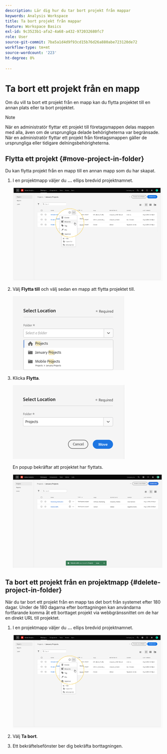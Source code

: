 ```yaml
---
description: Lär dig hur du tar bort projekt från mappar
keywords: Analysis Workspace
title: Ta bort projekt från mappar
feature: Workspace Basics
exl-id: 9c3523b1-afa2-4a68-a432-972032680fc7
role: User
source-git-commit: 7ba5a1d4d9f93cd15b76d26a880abe723120de72
workflow-type: tm+mt
source-wordcount: '223'
ht-degree: 0%

---
```


# Ta bort ett projekt från en mapp

Om du vill ta bort ett projekt från en mapp kan du flytta projektet till en annan plats eller ta bort projektet.

>[!NOTE]
>
>När en administratör flyttar ett projekt till företagsmappen delas mappen med alla, även om de ursprungliga delade behörigheterna var begränsade. När en administratör flyttar ett projekt från företagsmappen gäller de ursprungliga eller tidigare delningsbehörigheterna.

## Flytta ett projekt {#move-project-in-folder}

Du kan flytta projekt från en mapp till en annan mapp som du har skapat.

1. I en projektmapp väljer du **...** ellips bredvid projektnamnet.

   ![Ellipsalternativen.](/help/analysis-workspace/build-workspace-project/assets/move1.png)

1. Välj **Flytta till** och välj sedan en mapp att flytta projektet till.

   ![Fönstret Välj plats.](/help/analysis-workspace/build-workspace-project/assets/move-select-location.png)

1. Klicka **Flytta**.

   ![Klicka på Flytta.](/help/analysis-workspace/build-workspace-project/assets/move-click-move.png)

   En popup bekräftar att projektet har flyttats.

   ![Flyttningsbekräftelsetjänsten. ](/help/analysis-workspace/build-workspace-project/assets/move-project-moved.png)

## Ta bort ett projekt från en projektmapp {#delete-project-in-folder}

När du tar bort ett projekt från en mapp tas det bort från systemet efter 180 dagar. Under de 180 dagarna efter borttagningen kan användarna fortfarande komma åt ett borttaget projekt via webbgränssnittet om de har en direkt URL till projektet.

1. I en projektmapp väljer du **...** ellips bredvid projektnamnet.

   ![Ellipsalternativen.](/help/analysis-workspace/build-workspace-project/assets/move1.png)

1. Välj **Ta bort**.

1. Ett bekräftelsefönster ber dig bekräfta borttagningen.
